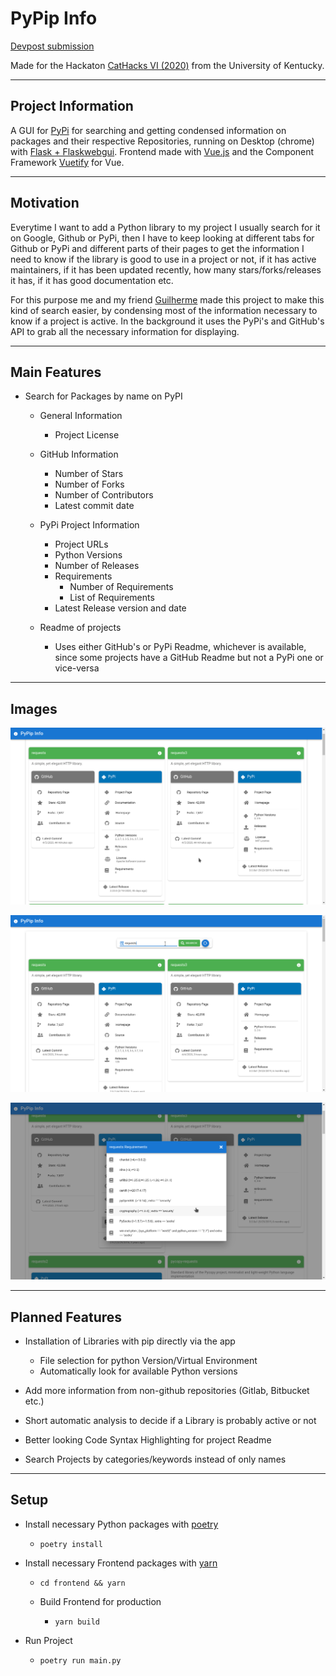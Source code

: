 # PyPip Info

[Devpost submission](https://devpost.com/software/pypip-info)

Made for the Hackaton [CatHacks VI (2020)](https://cathacks-online-hackathon.devpost.com) from the University of Kentucky.

---

## Project Information

A GUI for [PyPi](https://pypi.org) for searching and getting condensed information on packages and their respective Repositories, running on Desktop (chrome) with [Flask + Flaskwebgui](https://github.com/ClimenteA/flaskwebgui). Frontend made with [Vue.js](https://vuejs.org/) and the Component Framework [Vuetify](https://vuetifyjs.com) for Vue.

---

## Motivation

Everytime I want to add a Python library to my project I usually search for it on Google, Github or PyPi, then I have to keep looking at different tabs for Github or PyPi and different parts of their pages to get the information I need to know if the library is good to use in a project or not, if it has active maintainers, if it has been updated recently, how many stars/forks/releases it has, if it has good documentation etc.

For this purpose me and my friend [Guilherme](https://github.com/johnvictorfs/pip-gui/commits?author=Guilherme-Vasconcelos) made this project to make this kind of search easier, by condensing most of the information necessary to know if a project is active. In the background it uses the PyPi's and GitHub's API to grab all the necessary information for displaying.

---

## Main Features

- Search for Packages by name on PyPI
  - General Information
    - Project License

  - GitHub Information
    - Number of Stars
    - Number of Forks
    - Number of Contributors
    - Latest commit date

  - PyPi Project Information
    - Project URLs
    - Python Versions
    - Number of Releases
    - Requirements
      - Number of Requirements
      - List of Requirements
    - Latest Release version and date

  - Readme of projects
    - Uses either GitHub's or PyPi Readme, whichever is available, since some projects have a GitHub Readme but not a PyPi one or vice-versa

---

## Images

![image](images/image3.png)

![image](images/image1.png)

![image](images/image2.png)

---

## Planned Features

- Installation of Libraries with pip directly via the app
  - File selection for python Version/Virtual Environment
  - Automatically look for available Python versions

- Add more information from non-github repositories (Gitlab, Bitbucket etc.)

- Short automatic analysis to decide if a Library is probably active or not

- Better looking Code Syntax Highlighting for project Readme

- Search Projects by categories/keywords instead of only names

----

## Setup

- Install necessary Python packages with [poetry](https://github.com/python-poetry/poetry)
  - `poetry install`

- Install necessary Frontend packages with [yarn](https://yarnpkg.com/)
  - `cd frontend && yarn`

  - Build Frontend for production
    - `yarn build`

- Run Project
  - `poetry run main.py`
